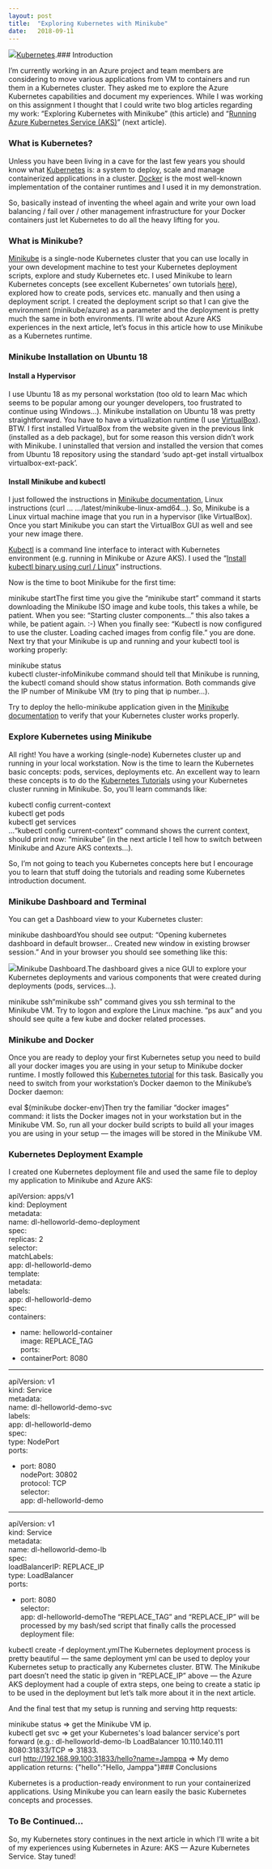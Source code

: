 ```yaml
---
layout:	post
title:	"Exploring Kubernetes with Minikube"
date:	2018-09-11
---
```


  ![](/img/1*7iL8kxciTg2L0ATbH38o7A.png)[Kubernetes](https://kubernetes.io/).### Introduction

I’m currently working in an Azure project and team members are considering to move various applications from VM to containers and run them in a Kubernetes cluster. They asked me to explore the Azure Kubernetes capabilities and document my experiences. While I was working on this assignment I thought that I could write two blog articles regarding my work: “Exploring Kubernetes with Minikube” (this article) and “[Running Azure Kubernetes Service (AKS)](https://medium.com/@kari.marttila/running-azure-kubernetes-service-aks-882faad43f2c)” (next article).

### What is Kubernetes?

Unless you have been living in a cave for the last few years you should know what [Kubernetes](https://kubernetes.io/) is: a system to deploy, scale and manage containerized applications in a cluster. [Docker](https://www.docker.com/) is the most well-known implementation of the container runtimes and I used it in my demonstration.

So, basically instead of inventing the wheel again and write your own load balancing / fail over / other management infrastructure for your Docker containers just let Kubernetes to do all the heavy lifting for you.

### What is Minikube?

[Minikube](https://github.com/kubernetes/minikube) is a single-node Kubernetes cluster that you can use locally in your own development machine to test your Kubernetes deployment scripts, explore and study Kubernetes etc. I used Minikube to learn Kubernetes concepts (see excellent Kubernetes’ own tutorials [here](https://kubernetes.io/docs/tutorials/)), explored how to create pods, services etc. manually and then using a deployment script. I created the deployment script so that I can give the environment (minikube/azure) as a parameter and the deployment is pretty much the same in both environments. I’ll write about Azure AKS experiences in the next article, let’s focus in this article how to use Minikube as a Kubernetes runtime.

### Minikube Installation on Ubuntu 18

#### Install a Hypervisor

I use Ubuntu 18 as my personal workstation (too old to learn Mac which seems to be popular among our younger developers, too frustrated to continue using Windows…). Minikube installation on Ubuntu 18 was pretty straightforward. You have to have a virtualization runtime (I use [VirtualBox](https://www.virtualbox.org/)). BTW. I first installed VirtualBox from the website given in the previous link (installed as a deb package), but for some reason this version didn’t work with Minikube. I uninstalled that version and installed the version that comes from Ubuntu 18 repository using the standard ‘sudo apt-get install virtualbox virtualbox-ext-pack’.

#### Install Minikube and kubectl

I just followed the instructions in [Minikube documentation](https://github.com/kubernetes/minikube), Linux instructions (curl … …/latest/minikube-linux-amd64…). So, Minikube is a Linux virtual machine image that you run in a hypervisor (like VirtualBox). Once you start Minikube you can start the VirtualBox GUI as well and see your new image there.

[Kubectl](https://kubernetes.io/docs/reference/kubectl/overview/) is a command line interface to interact with Kubernetes environment (e.g. running in Minikube or Azure AKS). I used the “[Install kubectl binary using curl / Linux](https://kubernetes.io/docs/tasks/tools/install-kubectl/#install-kubectl-binary-using-curl)” instructions.

Now is the time to boot Minikube for the first time:

minikube startThe first time you give the “minikube start” command it starts downloading the Minikube ISO image and kube tools, this takes a while, be patient. When you see: “Starting cluster components…” this also takes a while, be patient again. :-) When you finally see: “Kubectl is now configured to use the cluster. Loading cached images from config file.” you are done. Next try that your Minikube is up and running and your kubectl tool is working properly:

minikube status  
kubectl cluster-infoMinikube command should tell that Minikube is running, the kubectl comand should show status information. Both commands give the IP number of Minikube VM (try to ping that ip number…).

Try to deploy the hello-minikube application given in the [Minikube documentation](https://github.com/kubernetes/minikube) to verify that your Kubernetes cluster works properly.

### Explore Kubernetes using Minikube

All right! You have a working (single-node) Kubernetes cluster up and running in your local workstation. Now is the time to learn the Kubernetes basic concepts: pods, services, deployments etc. An excellent way to learn these concepts is to do the [Kubernetes Tutorials](https://kubernetes.io/docs/tutorials/) using your Kubernetes cluster running in Minikube. So, you’ll learn commands like:

kubectl config current-context  
kubectl get pods  
kubectl get services  
...“kubectl config current-context” command shows the current context, should print now: “minikube” (in the next article I tell how to switch between Minikube and Azure AKS contexts…).

So, I’m not going to teach you Kubernetes concepts here but I encourage you to learn that stuff doing the tutorials and reading some Kubernetes introduction document.

### Minikube Dashboard and Terminal

You can get a Dashboard view to your Kubernetes cluster:

minikube dashboardYou should see output: “Opening kubernetes dashboard in default browser… Created new window in existing browser session.” And in your browser you should see something like this:

![](/img/1*hHUh2nw1JgBjhoNnBqW1ig.png)Minikube Dashboard.The dashboard gives a nice GUI to explore your Kubernetes deployments and various components that were created during deployments (pods, services…).

minikube ssh“minikube ssh” command gives you ssh terminal to the Minikube VM. Try to logon and explore the Linux machine. “ps aux” and you should see quite a few kube and docker related processes.

### Minikube and Docker

Once you are ready to deploy your first Kubernetes setup you need to build all your docker images you are using in your setup to Minikube docker runtime. I mostly followed this [Kubernetes tutorial](https://kubernetes.io/docs/tutorials/hello-minikube/#create-a-docker-container-image) for this task. Basically you need to switch from your workstation’s Docker daemon to the Minikube’s Docker daemon:

eval $(minikube docker-env)Then try the familiar “docker images” command: it lists the Docker images not in your workstation but in the Minikube VM. So, run all your docker build scripts to build all your images you are using in your setup — the images will be stored in the Minikube VM.

### Kubernetes Deployment Example

I created one Kubernetes deployment file and used the same file to deploy my application to Minikube and Azure AKS:

apiVersion: apps/v1  
kind: Deployment  
metadata:  
 name: dl-helloworld-demo-deployment  
spec:  
 replicas: 2  
 selector:  
 matchLabels:  
 app: dl-helloworld-demo  
 template:  
 metadata:  
 labels:  
 app: dl-helloworld-demo  
 spec:  
 containers:  
 - name: helloworld-container  
 image: REPLACE\_TAG  
 ports:  
 - containerPort: 8080  
---  
apiVersion: v1  
kind: Service  
metadata:  
 name: dl-helloworld-demo-svc  
 labels:  
 app: dl-helloworld-demo  
spec:  
 type: NodePort  
 ports:  
 - port: 8080  
 nodePort: 30802  
 protocol: TCP  
 selector:  
 app: dl-helloworld-demo  
---  
apiVersion: v1  
kind: Service  
metadata:  
 name: dl-helloworld-demo-lb  
spec:  
 loadBalancerIP: REPLACE\_IP  
 type: LoadBalancer  
 ports:  
 - port: 8080  
 selector:  
 app: dl-helloworld-demoThe “REPLACE\_TAG” and “REPLACE\_IP” will be processed by my bash/sed script that finally calls the processed deployment file:

kubectl create -f deployment.ymlThe Kubernetes deployment process is pretty beautiful — the same deployment yml can be used to deploy your Kubernetes setup to practically any Kubernetes cluster. BTW. The Minikube part doesn’t need the static ip given in “REPLACE\_IP” above — the Azure AKS deployment had a couple of extra steps, one being to create a static ip to be used in the deployment but let’s talk more about it in the next article.

And the final test that my setup is running and serving http requests:

minikube status => get the Minikube VM ip.  
kubectl get svc => get your Kubernetes's load balancer service's port forward (e.g.: dl-helloworld-demo-lb LoadBalancer 10.110.140.111 <pending> 8080:31833/TCP => 31833.  
curl <http://192.168.99.100:31833/hello?name=Jamppa> => My demo application returns: {"hello":"Hello, Jamppa"}### Conclusions

Kubernetes is a production-ready environment to run your containerized applications. Using Minikube you can learn easily the basic Kubernetes concepts and processes.

### To Be Continued…

So, my Kubernetes story continues in the next article in which I’ll write a bit of my experiences using Kubernetes in Azure: AKS — Azure Kubernetes Service. Stay tuned!

  